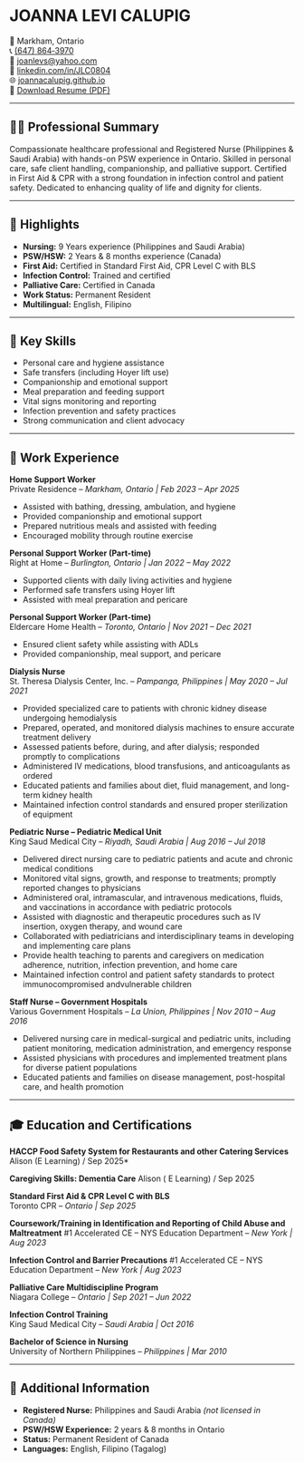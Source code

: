 # JOANNA LEVI CALUPIG

📍 Markham, Ontario  
📞 [(647) 864‑3970](tel:+16478643970)  
📧 [joanlevs@yahoo.com](mailto:joanlevs@yahoo.com)  
🔗 [linkedin.com/in/JLC0804](https://www.linkedin.com/in/JLC0804/)  
🌐 [joannacalupig.github.io](https://joannacalupig.github.io/)  
📄 [Download Resume (PDF)](JoannaLeviCalupig-Resume.pdf)

---

## 👩‍⚕️ Professional Summary

Compassionate healthcare professional and Registered Nurse (Philippines & Saudi Arabia) with hands-on PSW experience in Ontario. Skilled in personal care, safe client handling, companionship, and palliative support. Certified in First Aid & CPR with a strong foundation in infection control and patient safety. Dedicated to enhancing quality of life and dignity for clients.

---

## 🌟 Highlights

- **Nursing:** 9 Years experience (Philippines and Saudi Arabia)
- **PSW/HSW:** 2 Years & 8 months experience (Canada)
- **First Aid:** Certified in Standard First Aid, CPR Level C with BLS
- **Infection Control:** Trained and certified
- **Palliative Care:** Certified in Canada
- **Work Status:** Permanent Resident
- **Multilingual:** English, Filipino

---

## 🧰 Key Skills

- Personal care and hygiene assistance  
- Safe transfers (including Hoyer lift use)  
- Companionship and emotional support  
- Meal preparation and feeding support  
- Vital signs monitoring and reporting  
- Infection prevention and safety practices  
- Strong communication and client advocacy

---

## 💼 Work Experience

**Home Support Worker**  
Private Residence – *Markham, Ontario | Feb 2023 – Apr 2025*  
- Assisted with bathing, dressing, ambulation, and hygiene  
- Provided companionship and emotional support  
- Prepared nutritious meals and assisted with feeding  
- Encouraged mobility through routine exercise

**Personal Support Worker (Part-time)**  
Right at Home – *Burlington, Ontario | Jan 2022 – May 2022*  
- Supported clients with daily living activities and hygiene  
- Performed safe transfers using Hoyer lift  
- Assisted with meal preparation and pericare

**Personal Support Worker (Part-time)**  
Eldercare Home Health – *Toronto, Ontario | Nov 2021 – Dec 2021*  
- Ensured client safety while assisting with ADLs  
- Provided companionship, meal support, and pericare

**Dialysis Nurse**  
St. Theresa Dialysis Center, Inc. – *Pampanga, Philippines | May 2020 – Jul 2021*  
- Provided specialized care to patients with chronic kidney disease undergoing hemodialysis
- Prepared, operated, and monitored dialysis machines to ensure accurate treatment delivery
- Assessed patients before, during, and after dialysis; responded promptly to complications
- Administered IV medications, blood transfusions, and anticoagulants as ordered
- Educated patients and families about diet, fluid management, and long-term kidney health
- Maintained infection control standards and ensured proper sterilization of equipment

**Pediatric Nurse – Pediatric Medical Unit**  
King Saud Medical City – *Riyadh, Saudi Arabia | Aug 2016 – Jul 2018*  
- Delivered direct nursing care to pediatric patients and acute and chronic medical conditions
- Monitored vital signs, growth, and response to treatments; promptly reported changes to physicians
- Administered oral, intramascular, and intravenous medications, fluids, and vaccinations in accordance with pediatric protocols
- Assisted with diagnostic and therapeutic procedures such as IV insertion, oxygen therapy, and wound care
- Collaborated with pediatricians and interdisciplinary teams in developing and implementing care plans
- Provide health teaching to parents and caregivers on medication adherence, nutrition, infection prevention, and home care
- Maintained infection control and patient safety standards to protect immunocompromised andvulnerable children

**Staff Nurse – Government Hospitals**  
Various Government Hospitals – *La Union, Philippines | Nov 2010 – Aug 2016*  
- Delivered nursing care in medical-surgical and pediatric units, including patient monitoring, medication administration, and emergency response
- Assisted physicians with procedures and implemented treatment plans for diverse patient populations
- Educated patients and families on disease management, post-hospital care, and health promotion


---

## 🎓 Education and Certifications

**HACCP Food Safety System for Restaurants and other Catering Services**
Alison (E Learning) / Sep 2025*

**Caregiving Skills: Dementia Care**
Alison ( E Learning) / Sep 2025

**Standard First Aid & CPR Level C with BLS**  
Toronto CPR – *Ontario | Sep 2025*

**Coursework/Training in Identification and Reporting of Child Abuse and Maltreatment**
#1 Accelerated CE – NYS Education Department – *New York | Aug 2023*

**Infection Control and Barrier Precautions**
#1 Accelerated CE – NYS Education Department – *New York | Aug 2023*

**Palliative Care Multidiscipline Program**  
Niagara College – *Ontario | Sep 2021 – Jun 2022*

**Infection Control Training**  
King Saud Medical City – *Saudi Arabia | Oct 2016*

**Bachelor of Science in Nursing**  
University of Northern Philippines – *Philippines | Mar 2010*

---

## 📌 Additional Information

- **Registered Nurse:** Philippines and Saudi Arabia *(not licensed in Canada)*  
- **PSW/HSW Experience:** 2 years & 8 months in Ontario  
- **Status:** Permanent Resident of Canada  
- **Languages:** English, Filipino (Tagalog)
